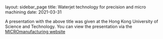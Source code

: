 layout: sidebar_page
title: Waterjet technology for precision and micro machining
date: 2021-03-31

A presentation with the above title was given at the Hong Kong University of Science and Technology. You can view the presentation via the [MICROmanufacturing website](http://www.micromanufacturing.com/showthread.php?t=892)